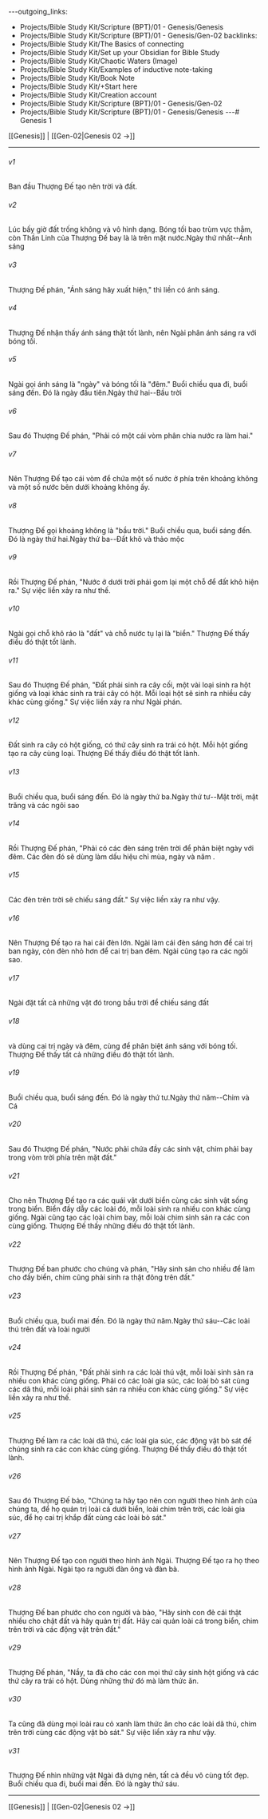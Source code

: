 ---outgoing_links:
  - Projects/Bible Study Kit/Scripture (BPT)/01 - Genesis/Genesis
  - Projects/Bible Study Kit/Scripture (BPT)/01 - Genesis/Gen-02
backlinks:
  - Projects/Bible Study Kit/The Basics of connecting
  - Projects/Bible Study Kit/Set up your Obsidian for Bible Study
  - Projects/Bible Study Kit/Chaotic Waters (Image)
  - Projects/Bible Study Kit/Examples of inductive note-taking
  - Projects/Bible Study Kit/Book Note
  - Projects/Bible Study Kit/+Start here
  - Projects/Bible Study Kit/Creation account
  - Projects/Bible Study Kit/Scripture (BPT)/01 - Genesis/Gen-02
  - Projects/Bible Study Kit/Scripture (BPT)/01 - Genesis/Genesis
---# Genesis 1

[[Genesis]] | [[Gen-02|Genesis 02 →]]
***



###### v1 
Ban đầu Thượng Đế tạo nên trời và đất. 

###### v2 
Lúc bấy giờ đất trống không và vô hình dạng. Bóng tối bao trùm vực thẳm, còn Thần Linh của Thượng Đế bay là là trên mặt nước.Ngày thứ nhất--Ánh sáng 

###### v3 
Thượng Đế phán, "Ánh sáng hãy xuất hiện," thì liền có ánh sáng. 

###### v4 
Thượng Đế nhận thấy ánh sáng thật tốt lành, nên Ngài phân ánh sáng ra với bóng tối. 

###### v5 
Ngài gọi ánh sáng là "ngày" và bóng tối là "đêm." Buổi chiều qua đi, buổi sáng đến. Đó là ngày đầu tiên.Ngày thứ hai--Bầu trời 

###### v6 
Sau đó Thượng Đế phán, "Phải có một cái vòm phân chia nước ra làm hai." 

###### v7 
Nên Thượng Đế tạo cái vòm để chứa một số nước ở phía trên khoảng không và một số nước bên dưới khoảng không ấy. 

###### v8 
Thượng Đế gọi khoảng không là "bầu trời." Buổi chiều qua, buổi sáng đến. Đó là ngày thứ hai.Ngày thứ ba--Đất khô và thảo mộc 

###### v9 
Rồi Thượng Đế phán, "Nước ở dưới trời phải gom lại một chỗ để đất khô hiện ra." Sự việc liền xảy ra như thế. 

###### v10 
Ngài gọi chỗ khô ráo là "đất" và chỗ nước tụ lại là "biển." Thượng Đế thấy điều đó thật tốt lành. 

###### v11 
Sau đó Thượng Đế phán, "Đất phải sinh ra cây cối, một vài loại sinh ra hột giống và loại khác sinh ra trái cây có hột. Mỗi loại hột sẽ sinh ra nhiều cây khác cùng giống." Sự việc liền xảy ra như Ngài phán. 

###### v12 
Đất sinh ra cây có hột giống, có thứ cây sinh ra trái có hột. Mỗi hột giống tạo ra cây cùng loại. Thượng Đế thấy điều đó thật tốt lành. 

###### v13 
Buổi chiều qua, buổi sáng đến. Đó là ngày thứ ba.Ngày thứ tư--Mặt trời, mặt trăng và các ngôi sao 

###### v14 
Rồi Thượng Đế phán, "Phải có các đèn sáng trên trời để phân biệt ngày với đêm. Các đèn đó sẽ dùng làm dấu hiệu chỉ mùa, ngày và năm . 

###### v15 
Các đèn trên trời sẽ chiếu sáng đất." Sự việc liền xảy ra như vậy. 

###### v16 
Nên Thượng Đế tạo ra hai cái đèn lớn. Ngài làm cái đèn sáng hơn để cai trị ban ngày, còn đèn nhỏ hơn để cai trị ban đêm. Ngài cũng tạo ra các ngôi sao. 

###### v17 
Ngài đặt tất cả những vật đó trong bầu trời để chiếu sáng đất 

###### v18 
và dùng cai trị ngày và đêm, cùng để phân biệt ánh sáng với bóng tối. Thượng Đế thấy tất cả những điều đó thật tốt lành. 

###### v19 
Buổi chiều qua, buổi sáng đến. Đó là ngày thứ tư.Ngày thứ năm--Chim và Cá 

###### v20 
Sau đó Thượng Đế phán, "Nước phải chứa đầy các sinh vật, chim phải bay trong vòm trời phía trên mặt đất." 

###### v21 
Cho nên Thượng Đế tạo ra các quái vật dưới biển cùng các sinh vật sống trong biển. Biển đầy dẫy các loài đó, mỗi loài sinh ra nhiều con khác cùng giống. Ngài cũng tạo các loài chim bay, mỗi loài chim sinh sản ra các con cùng giống. Thượng Đế thấy những điều đó thật tốt lành. 

###### v22 
Thượng Đế ban phước cho chúng và phán, "Hãy sinh sản cho nhiều để làm cho đầy biển, chim cũng phải sinh ra thật đông trên đất." 

###### v23 
Buổi chiều qua, buổi mai đến. Đó là ngày thứ năm.Ngày thứ sáu--Các loài thú trên đất và loài người 

###### v24 
Rồi Thượng Đế phán, "Đất phải sinh ra các loài thú vật, mỗi loài sinh sản ra nhiều con khác cùng giống. Phải có các loài gia súc, các loài bò sát cùng các dã thú, mỗi loài phải sinh sản ra nhiều con khác cùng giống." Sự việc liền xảy ra như thế. 

###### v25 
Thượng Đế làm ra các loài dã thú, các loài gia súc, các động vật bò sát để chúng sinh ra các con khác cùng giống. Thượng Đế thấy điều đó thật tốt lành. 

###### v26 
Sau đó Thượng Đế bảo, "Chúng ta hãy tạo nên con người theo hình ảnh của chúng ta, để họ quản trị loài cá dưới biển, loài chim trên trời, các loài gia súc, để họ cai trị khắp đất cùng các loài bò sát." 

###### v27 
Nên Thượng Đế tạo con người theo hình ảnh Ngài. Thượng Đế tạo ra họ theo hình ảnh Ngài. Ngài tạo ra người đàn ông và đàn bà. 

###### v28 
Thượng Đế ban phước cho con người và bảo, "Hãy sinh con đẻ cái thật nhiều cho chật đất và hãy quản trị đất. Hãy cai quản loài cá trong biển, chim trên trời và các động vật trên đất." 

###### v29 
Thượng Đế phán, "Nầy, ta đã cho các con mọi thứ cây sinh hột giống và các thứ cây ra trái có hột. Dùng những thứ đó mà làm thức ăn. 

###### v30 
Ta cũng đã dùng mọi loài rau cỏ xanh làm thức ăn cho các loài dã thú, chim trên trời cùng các động vật bò sát." Sự việc liền xảy ra như vậy. 

###### v31 
Thượng Đế nhìn những vật Ngài đã dựng nên, tất cả đều vô cùng tốt đẹp. Buổi chiều qua đi, buổi mai đến. Đó là ngày thứ sáu.

***
[[Genesis]] | [[Gen-02|Genesis 02 →]]
